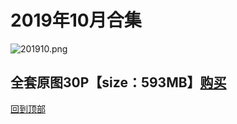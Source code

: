 # 2019年10月合集
![201910.png](https://www.nsaimg.com/2020/04/02/5e85ad2b445c6.png)
## 全套原图30P【size：593MB】[购买]()<br>
[回到顶部](#readme)
